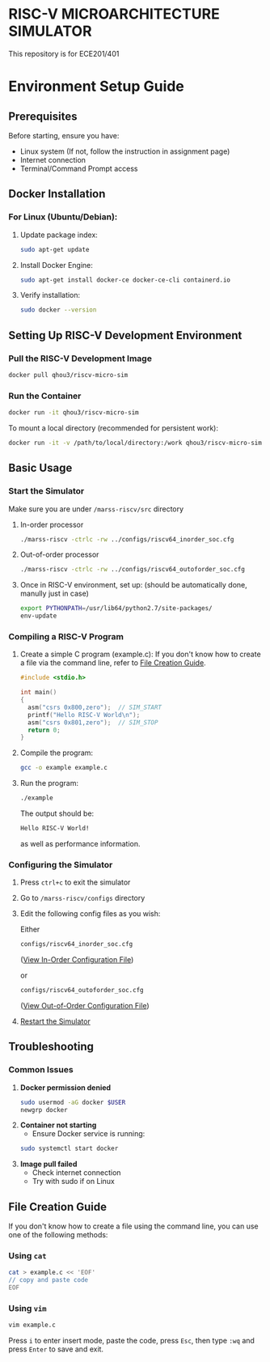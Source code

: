 # RISC-V MICROARCHITECTURE SIMULATOR
This repository is for ECE201/401
# Environment Setup Guide
## Prerequisites
Before starting, ensure you have:
- Linux system (If not, follow the instruction in assignment page)
- Internet connection
- Terminal/Command Prompt access
## Docker Installation
### For Linux (Ubuntu/Debian):
1. Update package index:
   ```bash
   sudo apt-get update
   ```
2. Install Docker Engine:
   ```bash
   sudo apt-get install docker-ce docker-ce-cli containerd.io
   ```
3. Verify installation:
   ```bash
   sudo docker --version
   ```
<!--### For macOS:
1. Download Docker Desktop for Mac from [Docker's official Docs](https://docs.docker.com/desktop/setup/install/mac-install/)
2. Double-click the .dmg file
3. Drag Docker to your Applications folder
4. Start Docker from your Applications folder
5. Verify installation by opening Terminal and running:
   ```bash
   docker --version
   ```
### For Windows:
Please refer to [Docker's official Docs](https://docs.docker.com/desktop/setup/install/windows-install/) -->
## Setting Up RISC-V Development Environment
### Pull the RISC-V Development Image
```bash
docker pull qhou3/riscv-micro-sim
```
### Run the Container
```bash
docker run -it qhou3/riscv-micro-sim
```
To mount a local directory (recommended for persistent work):
```bash
docker run -it -v /path/to/local/directory:/work qhou3/riscv-micro-sim
```
## Basic Usage
### Start the Simulator
Make sure you are under ```/marss-riscv/src``` directory
1. In-order processor
   ```bash
   ./marss-riscv -ctrlc -rw ../configs/riscv64_inorder_soc.cfg
   ```
2. Out-of-order processor
   ```bash
   ./marss-riscv -ctrlc -rw ../configs/riscv64_outoforder_soc.cfg
   ```
3. Once in RISC-V environment, set up: (should be automatically done, manully just in case)
   ```bash
   export PYTHONPATH=/usr/lib64/python2.7/site-packages/
   env-update
   ```

### Compiling a RISC-V Program
1. Create a simple C program (example.c):
   If you don't know how to create a file via the command line, refer to [File Creation Guide](#file-creation-guide).
   ```c
   #include <stdio.h>
   
   int main()
   {
     asm("csrs 0x800,zero");  // SIM_START
     printf("Hello RISC-V World\n");
     asm("csrs 0x801,zero");  // SIM_STOP
     return 0;
   }
   ```
3. Compile the program:
   ```bash
   gcc -o example example.c
   ```
4. Run the program:
   ```bash
   ./example
   ```
   The output should be:
   ```bash
   Hello RISC-V World!
   ```
   as well as performance information.
   
### Configuring the Simulator
1. Press ```ctrl+c``` to exit the simulator
2. Go to ```/marss-riscv/configs``` directory
3. Edit the following config files as you wish:

   Either
   ```bash
   configs/riscv64_inorder_soc.cfg
   ```
   ([View In-Order Configuration File](riscv64_inorder_soc.cfg))
   
   or
   ```bash
   configs/riscv64_outoforder_soc.cfg
   ```
   ([View Out-of-Order Configuration File](riscv64_outoforder_soc.cfg))
5. [Restart the Simulator](#start-the-simulator)

## Troubleshooting
### Common Issues
1. **Docker permission denied**
   ```bash
   sudo usermod -aG docker $USER
   newgrp docker
   ```
2. **Container not starting**
   - Ensure Docker service is running:
   ```bash
   sudo systemctl start docker
   ```
3. **Image pull failed**
   - Check internet connection
   - Try with sudo if on Linux


## File Creation Guide
If you don't know how to create a file using the command line, you can use one of the following methods:

### Using `cat`
```bash
cat > example.c << 'EOF'
// copy and paste code
EOF
```

### Using `vim`
```bash
vim example.c
```
Press `i` to enter insert mode, paste the code, press `Esc`, then type `:wq` and press `Enter` to save and exit.
